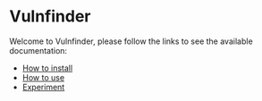 # Vulnfinder
Welcome to Vulnfinder, please follow the links to see the available documentation:
 * [How to install](https://gitlab.com/ryepesg/vulnfinder/wikis/installation)
 * [How to use](https://gitlab.com/ryepesg/vulnfinder/wikis/beginners-guide)
 * [Experiment](https://gitlab.com/ryepesg/vulnfinder/wikis/experiment)